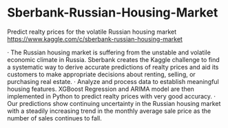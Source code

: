 # Sberbank-Russian-Housing-Market
Predict realty prices for the volatile Russian housing market
https://www.kaggle.com/c/sberbank-russian-housing-market

·	The Russian housing market is suffering from the unstable and volatile economic climate in Russia. Sberbank creates the Kaggle challenge to find a systematic way to derive accurate predictions of realty prices and aid its customers to make appropriate decisions about renting, selling, or purchasing real estate. 
·	Analyze and process data to establish meaningful housing features. XGBoost Regression and ARIMA model are then implemented in Python to predict realty prices with very good accuracy. 
·	Our predictions show continuing uncertainty in the Russian housing market with a steadily increasing trend in the monthly average sale price as the number of sales continues to fall. 

